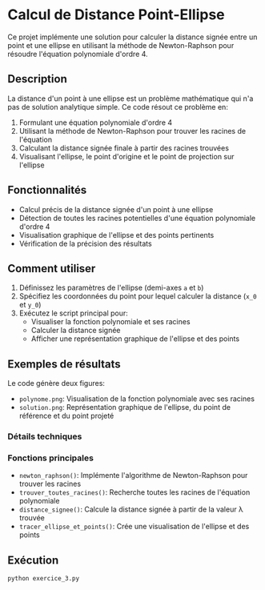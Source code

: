 # Calcul de Distance Point-Ellipse

Ce projet implémente une solution pour calculer la distance signée entre un point et une ellipse en utilisant la méthode de Newton-Raphson pour résoudre l'équation polynomiale d'ordre 4.

## Description

La distance d'un point à une ellipse est un problème mathématique qui n'a pas de solution analytique simple. Ce code résout ce problème en:

1. Formulant une équation polynomiale d'ordre 4
2. Utilisant la méthode de Newton-Raphson pour trouver les racines de l'équation
3. Calculant la distance signée finale à partir des racines trouvées
4. Visualisant l'ellipse, le point d'origine et le point de projection sur l'ellipse

## Fonctionnalités

- Calcul précis de la distance signée d'un point à une ellipse
- Détection de toutes les racines potentielles d'une équation polynomiale d'ordre 4
- Visualisation graphique de l'ellipse et des points pertinents
- Vérification de la précision des résultats

## Comment utiliser

1. Définissez les paramètres de l'ellipse (demi-axes `a` et `b`)
2. Spécifiez les coordonnées du point pour lequel calculer la distance (`x_0` et `y_0`)
3. Exécutez le script principal pour:
   - Visualiser la fonction polynomiale et ses racines
   - Calculer la distance signée
   - Afficher une représentation graphique de l'ellipse et des points

## Exemples de résultats

Le code génère deux figures:
- `polynome.png`: Visualisation de la fonction polynomiale avec ses racines
- `solution.png`: Représentation graphique de l'ellipse, du point de référence et du point projeté

### Détails techniques
### Fonctions principales

- `newton_raphson()`: Implémente l'algorithme de Newton-Raphson pour trouver les racines
- `trouver_toutes_racines()`: Recherche toutes les racines de l'équation polynomiale
- `distance_signee()`: Calcule la distance signée à partir de la valeur λ trouvée
- `tracer_ellipse_et_points()`: Crée une visualisation de l'ellipse et des points

## Exécution

```bash
python exercice_3.py
```
